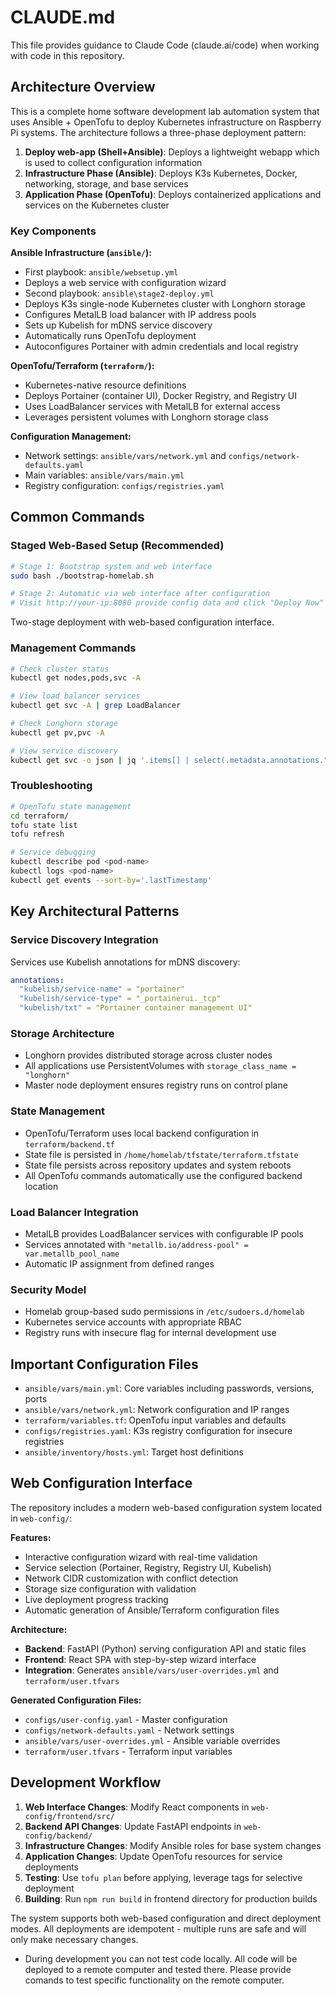 # CLAUDE.md

This file provides guidance to Claude Code (claude.ai/code) when working with code in this repository.

## Architecture Overview

This is a complete home software development lab automation system that uses Ansible + OpenTofu to deploy Kubernetes infrastructure on Raspberry Pi systems. The architecture follows a three-phase deployment pattern:

1. **Deploy web-app (Shell+Ansible)**: Deploys a lightweight webapp which is used to collect configuration information
2. **Infrastructure Phase (Ansible)**: Deploys K3s Kubernetes, Docker, networking, storage, and base services
3. **Application Phase (OpenTofu)**: Deploys containerized applications and services on the Kubernetes cluster

### Key Components

**Ansible Infrastructure (`ansible/`):**
- First playbook: `ansible/websetup.yml`
- Deploys a web service with configuration wizard
- Second playbook: `ansible\stage2-deploy.yml`
- Deploys K3s single-node Kubernetes cluster with Longhorn storage
- Configures MetalLB load balancer with IP address pools
- Sets up Kubelish for mDNS service discovery
- Automatically runs OpenTofu deployment
- Autoconfigures Portainer with admin credentials and local registry

**OpenTofu/Terraform (`terraform/`):**
- Kubernetes-native resource definitions
- Deploys Portainer (container UI), Docker Registry, and Registry UI
- Uses LoadBalancer services with MetalLB for external access
- Leverages persistent volumes with Longhorn storage class

**Configuration Management:**
- Network settings: `ansible/vars/network.yml` and `configs/network-defaults.yaml`
- Main variables: `ansible/vars/main.yml`
- Registry configuration: `configs/registries.yaml`

## Common Commands

### Staged Web-Based Setup (Recommended)
```bash
# Stage 1: Bootstrap system and web interface
sudo bash ./bootstrap-homelab.sh

# Stage 2: Automatic via web interface after configuration
# Visit http://your-ip:8080 provide config data and click "Deploy Now"
```
Two-stage deployment with web-based configuration interface.

### Management Commands
```bash
# Check cluster status
kubectl get nodes,pods,svc -A

# View load balancer services
kubectl get svc -A | grep LoadBalancer

# Check Longhorn storage
kubectl get pv,pvc -A

# View service discovery
kubectl get svc -o json | jq '.items[] | select(.metadata.annotations."kubelish/service-name")'
```

### Troubleshooting
```bash
# OpenTofu state management
cd terraform/
tofu state list
tofu refresh

# Service debugging
kubectl describe pod <pod-name>
kubectl logs <pod-name>
kubectl get events --sort-by='.lastTimestamp'
```

## Key Architectural Patterns

### Service Discovery Integration
Services use Kubelish annotations for mDNS discovery:
```yaml
annotations:
  "kubelish/service-name" = "portainer"
  "kubelish/service-type" = "_portainerui._tcp"
  "kubelish/txt" = "Portainer container management UI"
```

### Storage Architecture
- Longhorn provides distributed storage across cluster nodes
- All applications use PersistentVolumes with `storage_class_name = "longhorn"`
- Master node deployment ensures registry runs on control plane

### State Management
- OpenTofu/Terraform uses local backend configuration in `terraform/backend.tf`
- State file is persisted in `/home/homelab/tfstate/terraform.tfstate`
- State file persists across repository updates and system reboots
- All OpenTofu commands automatically use the configured backend location

### Load Balancer Integration
- MetalLB provides LoadBalancer services with configurable IP pools
- Services annotated with `"metallb.io/address-pool" = var.metallb_pool_name`
- Automatic IP assignment from defined ranges

### Security Model
- Homelab group-based sudo permissions in `/etc/sudoers.d/homelab`
- Kubernetes service accounts with appropriate RBAC
- Registry runs with insecure flag for internal development use

## Important Configuration Files

- `ansible/vars/main.yml`: Core variables including passwords, versions, ports
- `ansible/vars/network.yml`: Network configuration and IP ranges
- `terraform/variables.tf`: OpenTofu input variables and defaults
- `configs/registries.yaml`: K3s registry configuration for insecure registries
- `ansible/inventory/hosts.yml`: Target host definitions

## Web Configuration Interface

The repository includes a modern web-based configuration system located in `web-config/`:

**Features:**
- Interactive configuration wizard with real-time validation
- Service selection (Portainer, Registry, Registry UI, Kubelish)
- Network CIDR customization with conflict detection
- Storage size configuration with validation
- Live deployment progress tracking
- Automatic generation of Ansible/Terraform configuration files

**Architecture:**
- **Backend**: FastAPI (Python) serving configuration API and static files
- **Frontend**: React SPA with step-by-step wizard interface
- **Integration**: Generates `ansible/vars/user-overrides.yml` and `terraform/user.tfvars`

**Generated Configuration Files:**
- `configs/user-config.yaml` - Master configuration
- `configs/network-defaults.yaml` - Network settings
- `ansible/vars/user-overrides.yml` - Ansible variable overrides
- `terraform/user.tfvars` - Terraform input variables

## Development Workflow

1. **Web Interface Changes**: Modify React components in `web-config/frontend/src/`
2. **Backend API Changes**: Update FastAPI endpoints in `web-config/backend/`
3. **Infrastructure Changes**: Modify Ansible roles for base system changes
4. **Application Changes**: Update OpenTofu resources for service deployments
5. **Testing**: Use `tofu plan` before applying, leverage tags for selective deployment
6. **Building**: Run `npm run build` in frontend directory for production builds

The system supports both web-based configuration and direct deployment modes. All deployments are idempotent - multiple runs are safe and will only make necessary changes.
- During development you can not test code locally. All code will be deployed to a remote computer and tested there. Please provide comands to test specific functionality on the remote computer.